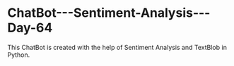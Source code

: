# ChatBot---Sentiment-Analysis---Day-64
This ChatBot is created with the help of Sentiment Analysis and TextBlob in Python.
